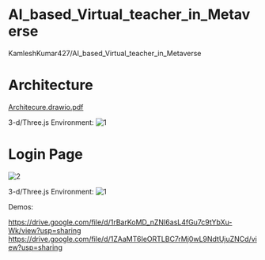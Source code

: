 # AI_based_Virtual_teacher_in_Metaverse
KamleshKumar427/AI_based_Virtual_teacher_in_Metaverse

# Architecture

[Architecure.drawio.pdf](https://github.com/user-attachments/files/18137563/Architecure.drawio.pdf)

3-d/Three.js Environment:
![1](https://github.com/user-attachments/assets/143b1f21-f857-4bf4-8a3e-bf19b95de8bc)

# Login Page
![2](https://github.com/user-attachments/assets/d2b2c581-fb4f-4ede-8ccd-8add89d29d22)



3-d/Three.js Environment:
![1](https://github.com/user-attachments/assets/816f2fc6-0b87-417b-8e36-3740cccf17ac)




Demos:

https://drive.google.com/file/d/1rBarKoMD_nZNI6asL4fGu7c9tYbXu-Wk/view?usp=sharing
https://drive.google.com/file/d/1ZAaMT6IeORTLBC7rMj0wL9NdtUjuZNCd/view?usp=sharing
